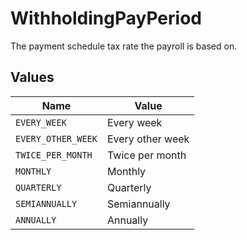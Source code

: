 # WithholdingPayPeriod

The payment schedule tax rate the payroll is based on.


## Values

| Name               | Value              |
| ------------------ | ------------------ |
| `EVERY_WEEK`       | Every week         |
| `EVERY_OTHER_WEEK` | Every other week   |
| `TWICE_PER_MONTH`  | Twice per month    |
| `MONTHLY`          | Monthly            |
| `QUARTERLY`        | Quarterly          |
| `SEMIANNUALLY`     | Semiannually       |
| `ANNUALLY`         | Annually           |